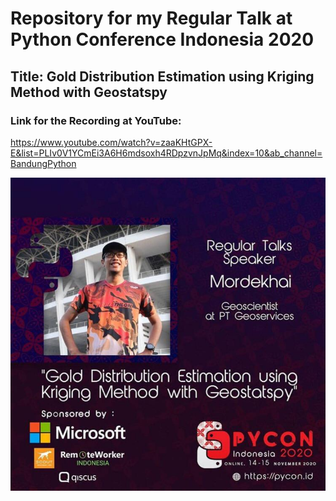 # Repository for my Regular Talk at Python Conference Indonesia 2020
## Title: Gold Distribution Estimation using Kriging Method with Geostatspy

### Link for the Recording at YouTube:</br>
https://www.youtube.com/watch?v=zaaKHtGPX-E&list=PLIv0V1YCmEi3A6H6mdsoxh4RDpzvnJpMq&index=10&ab_channel=BandungPython

![](images/poster.jpeg)
